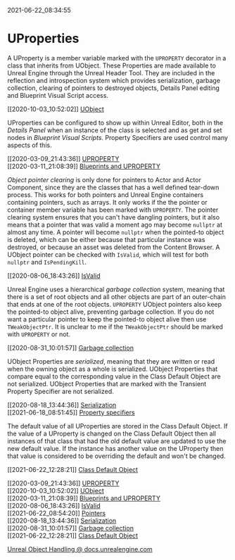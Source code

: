 2021-06-22_08:34:55

# UProperties

A UProperty is a member variable marked with the `UPROPERTY` decorator in a class that inherits from UObject.
These Properties are made available to Unreal Engine through the Unreal Header Tool.
They are included in the reflection and introspection system which provides serialization, garbage collection, clearing of pointers to destroyed objects, Details Panel editing and Blueprint Visual Script access.

[[2020-10-03_10:52:02]] [UObject](./UObject.md)  


UProperties can be configured to show up within Unreal Editor, both in the *Details Panel* when an instance of the class is selected and as get and set nodes in *Blueprint Visual Scripts*.
Property Specifiers are used control many aspects of this.

[[2020-03-09_21:43:36]] [UPROPERTY](./UPROPERTY.md)  
[[2020-03-11_21:08:39]] [Blueprints and UPROPERTY](./Blueprints%20and%20UPROPERTY.md)  


*Object pointer clearing* is only done for pointers to Actor and Actor Component, since they are the classes that has a well defined tear-down process.
This works for both pointers and Unreal Engine containers containing pointers, such as arrays.
It only works if the the pointer or container member variable has been marked with `UPROPERTY`.
The pointer clearing system ensures that you can't have dangling pointers, but it also means that a pointer that was valid a moment ago may become `nullptr` at almost any time.
A pointer will become `nullptr` when the pointed-to object is deleted, which can be either because that particular instance was destroyed, or because an asset was deleted from the Content Browser.
A UObject pointer can be checked with `IsValid`, which will test for both `nullptr` and `IsPendingKill`.

[[2020-08-06_18:43:26]] [IsValid](./IsValid.md)  


Unreal Engine uses a hierarchical *garbage collection* system, meaning that there is a set of root objects and all other objects are part of an outer-chain that ends at one of the root objects.
`UPROPERTY` UObject pointers also keep the pointed-to object alive, preventing garbage collection.
If you do not want a particular pointer to keep the pointed-to object alive then use `TWeakObjectPtr`.
It is unclear to me if the `TWeakObjectPtr` should be marked with `UPROPERTY` or not.

[[2020-08-31_10:01:57]] [Garbage collection](./Garbage%20collection.md)  

UObject Properties are *serialized*, meaning that they are written or read when the owning object as a whole is serialized.
UObject Properties that compare equal to the corresponding value in the Class Default Object are not serialized.
UObject Properties that are marked with the Transient Property Specifier are not serialized.

[[2020-08-18_13:44:36]] [Serialization](./Serialization.md)  
[[2021-06-18_08:51:45]] [Property specifiers](./Property%20specifiers.md)  


The default value of all UProperties are stored in the Class Default Object.
If the value of a UProperty is changed on the Class Default Object then all instances of that class that had the old default value are updated to use the new default value.
If the instance has another value on the UProperty then that value is considered to be overriding the default and won't be changed.

[[2021-06-22_12:28:21]] [Class Default Object](./Class%20Default%20Object.md)  


[[2020-03-09_21:43:36]] [UPROPERTY](./UPROPERTY.md)  
[[2020-10-03_10:52:02]] [UObject](./UObject.md)  
[[2020-03-11_21:08:39]] [Blueprints and UPROPERTY](./Blueprints%20and%20UPROPERTY.md)  
[[2020-08-06_18:43:26]] [IsValid](./IsValid.md)  
[[2021-06-22_08:54:20]] [Pointers](./Pointers.md)  
[[2020-08-18_13:44:36]] [Serialization](./Serialization.md)  
[[2020-08-31_10:01:57]] [Garbage collection](./Garbage%20collection.md)  
[[2021-06-22_12:28:21]] [Class Default Object](./Class%20Default%20Object.md)  


[Unreal Object Handling @ docs.unrealengine.com](https://docs.unrealengine.com/4.26/en-US/ProgrammingAndScripting/ProgrammingWithCPP/UnrealArchitecture/Objects/Optimizations/)  
